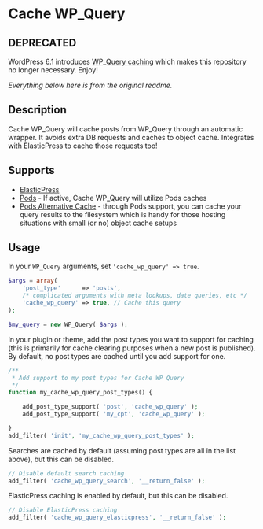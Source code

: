 # Cache WP_Query

## DEPRECATED

WordPress 6.1 introduces [WP_Query caching](https://make.wordpress.org/core/2022/10/07/improvements-to-wp_query-performance-in-6-1/) which makes this repository no longer necessary. Enjoy!

_Everything below here is from the original readme._

## Description

Cache WP_Query will cache posts from WP_Query through an automatic wrapper. It avoids extra DB requests and caches to object cache. Integrates with ElasticPress to cache those requests too!

## Supports

* [ElasticPress](https://wordpress.org/plugins/elasticpress/)
* [Pods](https://wordpress.org/plugins/pods/) - If active, Cache WP_Query will utilize Pods caches
* [Pods Alternative Cache](https://wordpress.org/plugins/pods-alternative-cache/) - through Pods support, you can cache your query results to the filesystem which is handy for those hosting situations with small (or no) object cache setups

## Usage

In your `WP_Query` arguments, set `'cache_wp_query' => true`.

```php
$args = array(
	'post_type'      => 'posts',
	/* complicated arguments with meta lookups, date queries, etc */
	'cache_wp_query' => true, // Cache this query
);

$my_query = new WP_Query( $args );
```

In your plugin or theme, add the post types you want to support for caching (this is primarily for cache clearing purposes when a new post is published). By default, no post types are cached until you add support for one.

```php
/**
 * Add support to my post types for Cache WP Query
 */
function my_cache_wp_query_post_types() {

	add_post_type_support( 'post', 'cache_wp_query' );
	add_post_type_support( 'my_cpt', 'cache_wp_query' );

}
add_filter( 'init', 'my_cache_wp_query_post_types' );
```

Searches are cached by default (assuming post types are all in the list above), but this can be disabled.

```php
// Disable default search caching
add_filter( 'cache_wp_query_search', '__return_false' );
```

ElasticPress caching is enabled by default, but this can be disabled.

```php
// Disable ElasticPress caching
add_filter( 'cache_wp_query_elasticpress', '__return_false' );
```
